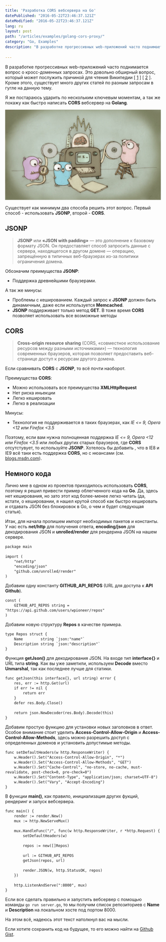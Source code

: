 ```yaml
---
title: 'Разработка CORS вебсервера на Go'
datePublished: "2016-05-22T23:46:37.121Z"
dateModified: "2016-05-22T23:46:37.121Z"
lang: ru
layout: post
path: "/articles/examples/golang-cors-proxy/"
category: "Go, Examples"
description: "В разработке прогрессивных web-приложений часто поднимается вопрос о кросс-доменных запросах. Это довольно обширный вопрос, который может послужить причиной для чтения Википедии."

---
```


В разработке прогрессивных web-приложений часто поднимается вопрос о кросс-доменных запросах. Это довольно обширный вопрос, который может послужить причиной для чтения Википедии [ <a href="https://ru.wikipedia.org/wiki/Cross-origin_resource_sharing" title="CORS" target="_blank">1</a> ] [ <a href="https://ru.wikipedia.org/wiki/JSONP" title="JSONP" target="_blank">2</a> ]. Кроме этого, существует много других статей по разным запросам в гугле на данную тему.

Я же постараюсь ударить по нескольким ключевым моментам, а так же покажу как быстро написать **CORS** вебсервер на **Golang**.

![Golang Cors Proxy](./image1.jpg)

Существует как минимум два способа решить этот вопрос. Первый способ - использовать **JSONP**, второй - **CORS**.

JSONP
--------

> **JSONP** или **«JSON with padding»** — это дополнение к базовому формату JSON. Он предоставляет способ запросить данные с сервера, находящегося в другом домене — операцию, запрещённую в типичных веб-браузерах из-за политики ограничения домена.

Обозначим преимущества **JSONP**:

* Поддержка древнейшими браузерами.

А так же минусы:

* Проблемы с кешированием. Каждый запрос к **JSONP** должен быть динамичным, даже если используется **Memcached**.
* **JSONP** поддерживает только метод **GET**. В тоже время **CORS** позволяет использовать все возможные методы

CORS
--------

> **Cross-origin resource sharing** (CORS, «совместное использование ресурсов между разными источниками») — технология современных браузеров, которая позволяет предоставить веб-странице доступ к ресурсам другого домена.

Если сравнивать **CORS** с **JSONP**, то всё почти наоборот.

Преимущества **CORS**:

* Можно использовать все преимущества **XMLHttpRequest**
* Нет риска иньекции
* Легко кешировать
* Легко в реализации

Минусы:

* Технология не поддерживается в таких браузерах, как *IE <= 9, Opera <12 или Firefox <3.5*

Поэтому, если вам нужна полноценная поддержка *IE <= 9, Opera <12 или Firefox <3.5* или любых других старых браузеров, где **CORS** отсутстувует, то используйте **JSONP**. Хотелось бы добавить , что в IE8 и IE9 всё таки есть поддержка **CORS**, но с нюансами (см. <a href="http://blogs.msdn.com/b/ieinternals/archive/2010/05/13/xdomainrequest-restrictions-limitations-and-workarounds.aspx" title="xdomainrequest restrictions limitations and workarounds" target="_blank">blogs.msdn.com</a>).

Немного кода
--------

Лично мне в одном из проектов приходилось использовать **CORS**, поэтому я решил привести пример облегченного кода на **Go**. Да, здесь нет кеширования, но зато этот код более-менее легко читать (да, кстати, о кешировании, я нашел крутой способ как быстро кешировать и отдавать JSON без блокировок в Go, о чем и будет следующая статья).

Итак, для начала пропишем импорт необходимых пакетов и константы. У нас есть **net/http** для получения ответа, **encoding/json** для декодирования JSON и **unrolled/render** для рендерина JSON на нашем сервере.
```
package main

import (
	"net/http"
	"encoding/json"
	"github.com/unrolled/render"
)
```

Добавим одну константу **GITHUB_API_REPOS** (URL для доступа к **API Github**).
```
const (
	GITHUB_API_REPOS string = "https://api.github.com/users/wpioneer/repos"
)
```

Добавим новую структуру **Repos** в качестве примера.
```
type Repos struct {
	Name        string `json:"name"`
	Description string `json:"description"`
}
```

Функция **getJson()** для декодирования JSON. На входе тип **interface{}** и URL типа **string**.
Как вы уже заметили, используем **Decode** вместо **Unmarshal**, так как последнее лучше для статики.
```
func getJson(this interface{}, url string) error {
	res, err := http.Get(url)
	if err != nil {
		return err
	}
	defer res.Body.Close()

	return json.NewDecoder(res.Body).Decode(this)
}
```

Добавим простую функцию для установки новых заголовков в ответ.
Особое внимание стоит уделить **Access-Control-Allow-Origin** и **Access-Control-Allow-Methods**, здесь можно разрешить доступ с определенных доменов и установить допустимые методы.
```
func setDefaultHeaders(w http.ResponseWriter) {
	w.Header().Set("Access-Control-Allow-Origin", "*")
	w.Header().Set("Access-Control-Allow-Methods", "GET")
	w.Header().Set("Cache-Control", "no-store, no-cache, must-revalidate, post-check=0, pre-check=0")
	w.Header().Set("Content-Type", "application/json; charset=UTF-8")
	w.Header().Set("Vary", "Accept-Encoding")
}
```

В функции **main()**, как правило, инициализация других фукций, рендеринг и запуск вебсервера.
```
func main() {
	render := render.New()
	mux := http.NewServeMux()

	mux.HandleFunc("/", func(w http.ResponseWriter, r *http.Request) {
		setDefaultHeaders(w)

		repos := new([]Repos)

		url := GITHUB_API_REPOS
		getJson(repos, url)

		render.JSON(w, http.StatusOK, repos)
	})

	http.ListenAndServe(":8000", mux)
}
```

Если все сделать правильно и запустить вебсервер с помощью команды `go run server.go`, то мы получим список репозиториев с **Name** и **Description** на локальном хосте под портом 8000.

На этом всё, надеюсь этот текст натолкнул вас на мысли.

Если хотите сохранить код на будущее, то его можно найти на <a href="https://gist.github.com/wpioneer/aad6e11226563e6e52c3696fc8edd1c2" title="Golang CORS Proxy" target="_blank">Github Gist</a>.